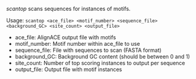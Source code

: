 *scantop* scans sequences for instances of motifs.

Usage:
`scantop <ace_file> <motif_number> <sequence_file> <background_GC> <site_count> <output_file>`
- ace_file: AlignACE output file with motifs
- motif_number:	Motif number within ace_file to use
- sequence_file: File with sequences to scan (FASTA format)
- background_GC: Background GC content (should be between 0 and 1)
- site_count: Number of top scoring instances to output per sequence
- output_file: Output file with motif instances


